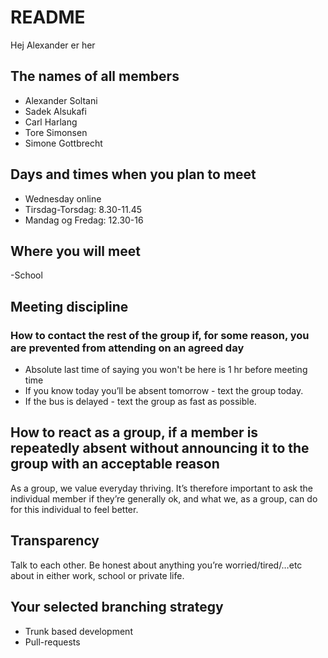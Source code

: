 # README

Hej Alexander er her

## The names of all members
- Alexander Soltani
- Sadek Alsukafi
- Carl Harlang
- Tore Simonsen
- Simone Gottbrecht

## Days and times when you plan to meet
- Wednesday online
- Tirsdag-Torsdag: 8.30-11.45
- Mandag og Fredag: 12.30-16
## Where you will meet
-School

## Meeting discipline
### How to contact the rest of the group if, for some reason, you are prevented from attending on an agreed day
- Absolute last time of saying you won't be here is 1 hr before meeting time
- If you know today you’ll be absent tomorrow - text the group today.
- If the bus is delayed - text the group as fast as possible.


## How to react as a group, if a member is repeatedly absent without announcing it to the group with an acceptable reason
As a group, we value everyday thriving. It’s therefore important to ask the individual member if they’re generally ok, and what we, as a group, can do for this individual to feel better.

## Transparency
Talk to each other. Be honest about anything you’re worried/tired/…etc about in either work, school or private life.

## Your selected branching strategy
- Trunk based development
- Pull-requests